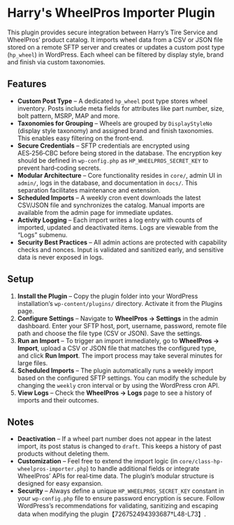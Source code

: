 # Harry's WheelPros Importer Plugin

This plugin provides secure integration between Harry’s Tire Service and WheelPros’ product catalog.  It imports wheel data from a CSV or JSON file stored on a remote SFTP server and creates or updates a custom post type (`hp_wheel`) in WordPress.  Each wheel can be filtered by display style, brand and finish via custom taxonomies.

## Features

- **Custom Post Type** – A dedicated `hp_wheel` post type stores wheel inventory.  Posts include meta fields for attributes like part number, size, bolt pattern, MSRP, MAP and more.
- **Taxonomies for Grouping** – Wheels are grouped by `DisplayStyleNo` (display style taxonomy) and assigned brand and finish taxonomies.  This enables easy filtering on the front‑end.
- **Secure Credentials** – SFTP credentials are encrypted using AES‑256‑CBC before being stored in the database.  The encryption key should be defined in `wp-config.php` as `HP_WHEELPROS_SECRET_KEY` to prevent hard‑coding secrets.
- **Modular Architecture** – Core functionality resides in `core/`, admin UI in `admin/`, logs in the database, and documentation in `docs/`.  This separation facilitates maintenance and extension.
- **Scheduled Imports** – A weekly cron event downloads the latest CSV/JSON file and synchronizes the catalog.  Manual imports are available from the admin page for immediate updates.
- **Activity Logging** – Each import writes a log entry with counts of imported, updated and deactivated items.  Logs are viewable from the “Logs” submenu.
- **Security Best Practices** – All admin actions are protected with capability checks and nonces.  Input is validated and sanitized early, and sensitive data is never exposed in logs.

## Setup

1. **Install the Plugin** – Copy the plugin folder into your WordPress installation’s `wp-content/plugins/` directory.  Activate it from the Plugins page.
2. **Configure Settings** – Navigate to **WheelPros → Settings** in the admin dashboard.  Enter your SFTP host, port, username, password, remote file path and choose the file type (CSV or JSON).  Save the settings.
3. **Run an Import** – To trigger an import immediately, go to **WheelPros → Import**, upload a CSV or JSON file that matches the configured type, and click **Run Import**.  The import process may take several minutes for large files.
4. **Scheduled Imports** – The plugin automatically runs a weekly import based on the configured SFTP settings.  You can modify the schedule by changing the `weekly` cron interval or by using the WordPress cron API.
5. **View Logs** – Check the **WheelPros → Logs** page to see a history of imports and their outcomes.

## Notes

- **Deactivation** – If a wheel part number does not appear in the latest import, its post status is changed to `draft`.  This keeps a history of past products without deleting them.
- **Customization** – Feel free to extend the import logic (in `core/class-hp-wheelpros-importer.php`) to handle additional fields or integrate WheelPros’ APIs for real‑time data.  The plugin’s modular structure is designed for easy expansion.
- **Security** – Always define a unique `HP_WHEELPROS_SECRET_KEY` constant in your `wp-config.php` file to ensure password encryption is secure.  Follow WordPress’s recommendations for validating, sanitizing and escaping data when modifying the plugin【726752494393687†L48-L73】.
